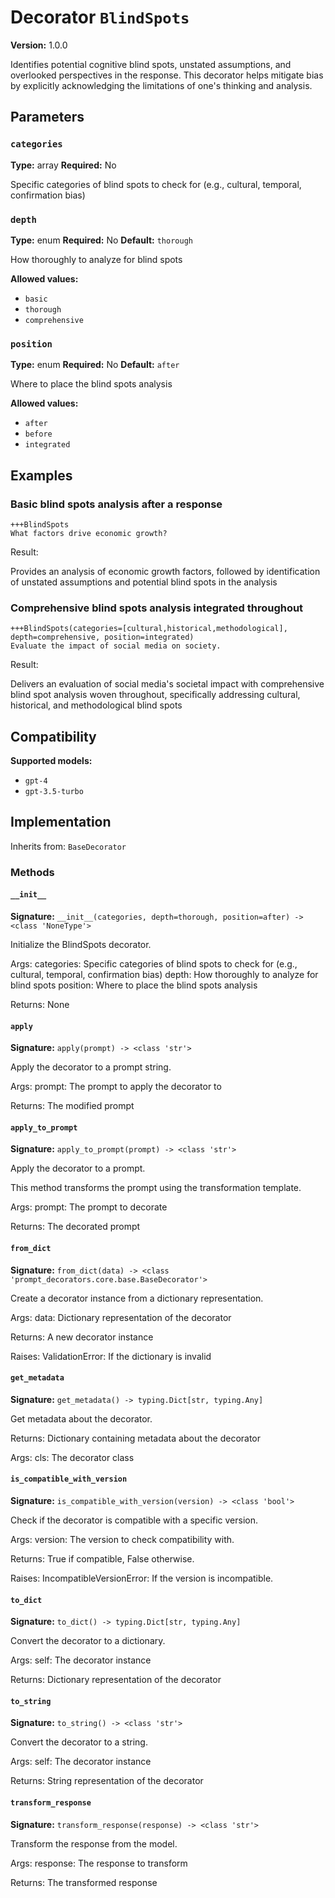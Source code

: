 # Decorator `BlindSpots`

**Version:** 1.0.0

Identifies potential cognitive blind spots, unstated assumptions, and overlooked perspectives in the response. This decorator helps mitigate bias by explicitly acknowledging the limitations of one's thinking and analysis.

## Parameters

### `categories`

**Type:** array
**Required:** No

Specific categories of blind spots to check for (e.g., cultural, temporal, confirmation bias)

### `depth`

**Type:** enum
**Required:** No
**Default:** `thorough`

How thoroughly to analyze for blind spots

**Allowed values:**

- `basic`
- `thorough`
- `comprehensive`

### `position`

**Type:** enum
**Required:** No
**Default:** `after`

Where to place the blind spots analysis

**Allowed values:**

- `after`
- `before`
- `integrated`

## Examples

### Basic blind spots analysis after a response

```
+++BlindSpots
What factors drive economic growth?
```

Result:

Provides an analysis of economic growth factors, followed by identification of unstated assumptions and potential blind spots in the analysis

### Comprehensive blind spots analysis integrated throughout

```
+++BlindSpots(categories=[cultural,historical,methodological], depth=comprehensive, position=integrated)
Evaluate the impact of social media on society.
```

Result:

Delivers an evaluation of social media's societal impact with comprehensive blind spot analysis woven throughout, specifically addressing cultural, historical, and methodological blind spots

## Compatibility

**Supported models:**

- `gpt-4`
- `gpt-3.5-turbo`

## Implementation

Inherits from: `BaseDecorator`

### Methods

#### `__init__`

**Signature:** `__init__(categories, depth=thorough, position=after) -> <class 'NoneType'>`

Initialize the BlindSpots decorator.

Args:
    categories: Specific categories of blind spots to check for (e.g., cultural, temporal, confirmation bias)
    depth: How thoroughly to analyze for blind spots
    position: Where to place the blind spots analysis


Returns:
    None

#### `apply`

**Signature:** `apply(prompt) -> <class 'str'>`

Apply the decorator to a prompt string.

Args:
    prompt: The prompt to apply the decorator to


Returns:
    The modified prompt

#### `apply_to_prompt`

**Signature:** `apply_to_prompt(prompt) -> <class 'str'>`

Apply the decorator to a prompt.

This method transforms the prompt using the transformation template.

Args:
    prompt: The prompt to decorate

Returns:
    The decorated prompt

#### `from_dict`

**Signature:** `from_dict(data) -> <class 'prompt_decorators.core.base.BaseDecorator'>`

Create a decorator instance from a dictionary representation.

Args:
    data: Dictionary representation of the decorator

Returns:
    A new decorator instance

Raises:
    ValidationError: If the dictionary is invalid

#### `get_metadata`

**Signature:** `get_metadata() -> typing.Dict[str, typing.Any]`

Get metadata about the decorator.

Returns:
    Dictionary containing metadata about the decorator


Args:
    cls: The decorator class

#### `is_compatible_with_version`

**Signature:** `is_compatible_with_version(version) -> <class 'bool'>`

Check if the decorator is compatible with a specific version.

Args:
    version: The version to check compatibility with.


Returns:
    True if compatible, False otherwise.


Raises:
    IncompatibleVersionError: If the version is incompatible.

#### `to_dict`

**Signature:** `to_dict() -> typing.Dict[str, typing.Any]`

Convert the decorator to a dictionary.

Args:
    self: The decorator instance

Returns:
    Dictionary representation of the decorator

#### `to_string`

**Signature:** `to_string() -> <class 'str'>`

Convert the decorator to a string.

Args:
    self: The decorator instance

Returns:
    String representation of the decorator

#### `transform_response`

**Signature:** `transform_response(response) -> <class 'str'>`

Transform the response from the model.

Args:
    response: The response to transform

Returns:
    The transformed response
